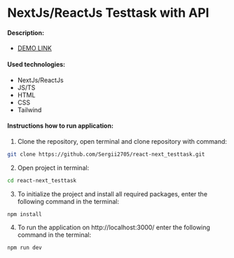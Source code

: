 # NextJs/ReactJs Testtask with API

#### Description:

- [DEMO LINK](https://react-next-testtask.vercel.app/)

#### Used technologies:

- NextJs/ReactJs
- JS/TS
- HTML
- CSS
- Tailwind

#### Instructions how to run application:

1. Clone the repository, open terminal and clone repository with command:
```bash 
git clone https://github.com/Sergii2705/react-next_testtask.git
```
2. Open project in terminal:
```bash 
cd react-next_testtask
```
3. To initialize the project and install all required packages, enter the following command in the terminal:
```bash 
npm install
```
4. To run the application on http://localhost:3000/ enter the following command in the terminal:
```bash 
npm run dev
```
